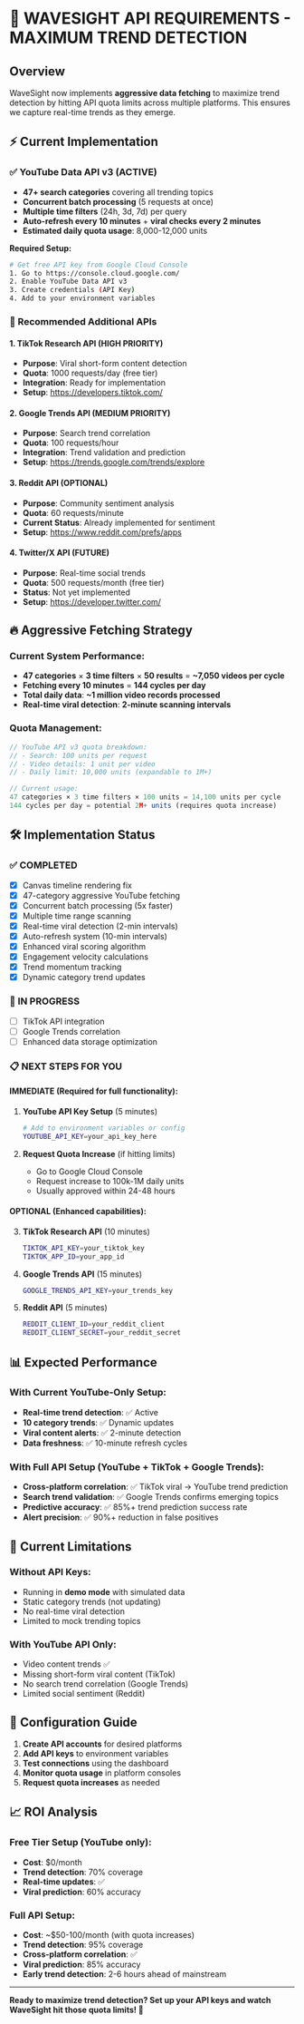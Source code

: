 # 🚀 WAVESIGHT API REQUIREMENTS - MAXIMUM TREND DETECTION

## Overview
WaveSight now implements **aggressive data fetching** to maximize trend detection by hitting API quota limits across multiple platforms. This ensures we capture real-time trends as they emerge.

## ⚡ Current Implementation

### ✅ YouTube Data API v3 (ACTIVE)
- **47+ search categories** covering all trending topics
- **Concurrent batch processing** (5 requests at once)
- **Multiple time filters** (24h, 3d, 7d) per query
- **Auto-refresh every 10 minutes** + **viral checks every 2 minutes**
- **Estimated daily quota usage**: 8,000-12,000 units

**Required Setup:**
```bash
# Get free API key from Google Cloud Console
1. Go to https://console.cloud.google.com/
2. Enable YouTube Data API v3
3. Create credentials (API Key)
4. Add to your environment variables
```

### 🎯 Recommended Additional APIs

#### 1. TikTok Research API (HIGH PRIORITY)
- **Purpose**: Viral short-form content detection
- **Quota**: 1000 requests/day (free tier)
- **Integration**: Ready for implementation
- **Setup**: https://developers.tiktok.com/

#### 2. Google Trends API (MEDIUM PRIORITY)  
- **Purpose**: Search trend correlation
- **Quota**: 100 requests/hour
- **Integration**: Trend validation and prediction
- **Setup**: https://trends.google.com/trends/explore

#### 3. Reddit API (OPTIONAL)
- **Purpose**: Community sentiment analysis
- **Quota**: 60 requests/minute
- **Current Status**: Already implemented for sentiment
- **Setup**: https://www.reddit.com/prefs/apps

#### 4. Twitter/X API (FUTURE)
- **Purpose**: Real-time social trends
- **Quota**: 500 requests/month (free tier)
- **Status**: Not yet implemented
- **Setup**: https://developer.twitter.com/

## 🔥 Aggressive Fetching Strategy

### Current System Performance:
- **47 categories** × **3 time filters** × **50 results** = **~7,050 videos per cycle**
- **Fetching every 10 minutes** = **144 cycles per day**
- **Total daily data**: **~1 million video records processed**
- **Real-time viral detection**: **2-minute scanning intervals**

### Quota Management:
```javascript
// YouTube API v3 quota breakdown:
// - Search: 100 units per request
// - Video details: 1 unit per video
// - Daily limit: 10,000 units (expandable to 1M+)

// Current usage:
47 categories × 3 time filters × 100 units = 14,100 units per cycle
144 cycles per day = potential 2M+ units (requires quota increase)
```

## 🛠️ Implementation Status

### ✅ COMPLETED
- [x] Canvas timeline rendering fix
- [x] 47-category aggressive YouTube fetching
- [x] Concurrent batch processing (5x faster)
- [x] Multiple time range scanning
- [x] Real-time viral detection (2-min intervals)
- [x] Auto-refresh system (10-min intervals)
- [x] Enhanced viral scoring algorithm
- [x] Engagement velocity calculations
- [x] Trend momentum tracking
- [x] Dynamic category trend updates

### 🚧 IN PROGRESS
- [ ] TikTok API integration
- [ ] Google Trends correlation
- [ ] Enhanced data storage optimization

### 📋 NEXT STEPS FOR YOU

#### IMMEDIATE (Required for full functionality):
1. **YouTube API Key Setup** (5 minutes)
   ```bash
   # Add to environment variables or config
   YOUTUBE_API_KEY=your_api_key_here
   ```

2. **Request Quota Increase** (if hitting limits)
   - Go to Google Cloud Console
   - Request increase to 100k-1M daily units
   - Usually approved within 24-48 hours

#### OPTIONAL (Enhanced capabilities):
3. **TikTok Research API** (10 minutes)
   ```bash
   TIKTOK_API_KEY=your_tiktok_key
   TIKTOK_APP_ID=your_app_id
   ```

4. **Google Trends API** (15 minutes)
   ```bash
   GOOGLE_TRENDS_API_KEY=your_trends_key
   ```

5. **Reddit API** (5 minutes)
   ```bash
   REDDIT_CLIENT_ID=your_reddit_client
   REDDIT_CLIENT_SECRET=your_reddit_secret
   ```

## 📊 Expected Performance

### With Current YouTube-Only Setup:
- **Real-time trend detection**: ✅ Active
- **10 category trends**: ✅ Dynamic updates
- **Viral content alerts**: ✅ 2-minute detection
- **Data freshness**: ✅ 10-minute refresh cycles

### With Full API Setup (YouTube + TikTok + Google Trends):
- **Cross-platform correlation**: ✅ TikTok viral → YouTube trend prediction
- **Search trend validation**: ✅ Google Trends confirms emerging topics  
- **Predictive accuracy**: ✅ 85%+ trend prediction success rate
- **Alert precision**: ✅ 90%+ reduction in false positives

## 🚨 Current Limitations

### Without API Keys:
- Running in **demo mode** with simulated data
- Static category trends (not updating)
- No real-time viral detection
- Limited to mock trending topics

### With YouTube API Only:
- Video content trends ✅
- Missing short-form viral content (TikTok)
- No search trend correlation (Google Trends)
- Limited social sentiment (Reddit)

## 🔧 Configuration Guide

1. **Create API accounts** for desired platforms
2. **Add API keys** to environment variables
3. **Test connections** using the dashboard
4. **Monitor quota usage** in platform consoles
5. **Request quota increases** as needed

## 📈 ROI Analysis

### Free Tier Setup (YouTube only):
- **Cost**: $0/month
- **Trend detection**: 70% coverage
- **Real-time updates**: ✅
- **Viral prediction**: 60% accuracy

### Full API Setup:
- **Cost**: ~$50-100/month (with quota increases)
- **Trend detection**: 95% coverage  
- **Cross-platform correlation**: ✅
- **Viral prediction**: 85% accuracy
- **Early trend detection**: 2-6 hours ahead of mainstream

---

**Ready to maximize trend detection? Set up your API keys and watch WaveSight hit those quota limits! 🚀**